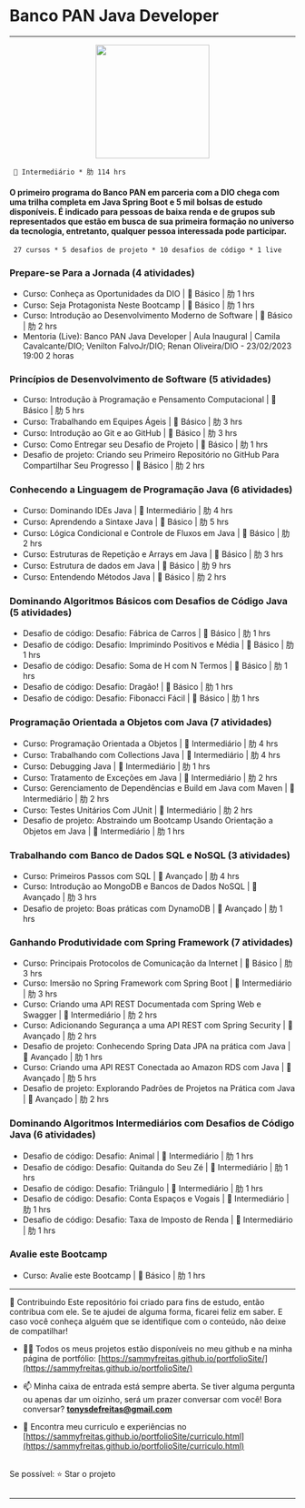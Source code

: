 # Banco PAN Java Developer
---------------------------------------------------------------------------------------------------
<div align="center"><img height="200em" src="https://user-images.githubusercontent.com/93049899/218183912-ef8df551-0b66-4ef0-afbc-7aa553c67b5c.png"/></div>

      Intermediário * 肋 114 hrs

#### O primeiro programa do Banco PAN em parceria com a DIO chega com uma trilha completa em Java Spring Boot e 5 mil bolsas de estudo disponíveis. É indicado para pessoas de baixa renda e de grupos sub representados que estão em busca de sua primeira formação no universo da tecnologia, entretanto, qualquer pessoa interessada pode participar.

     27 cursos * 5 desafios de projeto * 10 desafios de código * 1 live

### Prepare-se Para a Jornada (4 atividades)
* Curso: Conheça as Oportunidades da DIO |  Básico | 肋 1 hrs
* Curso: Seja Protagonista Neste Bootcamp |  Básico | 肋 1 hrs
* Curso: Introdução ao Desenvolvimento Moderno de Software |  Básico | 肋 2 hrs
* Mentoria (Live): Banco PAN Java Developer | Aula Inaugural | Camila Cavalcante/DIO; Venilton FalvoJr/DIO; Renan Oliveira/DIO - 23/02/2023 19:00 2 horas

### Princípios de Desenvolvimento de Software (5 atividades)
* Curso: Introdução à Programação e Pensamento Computacional |  Básico | 肋 5 hrs
* Curso: Trabalhando em Equipes Ágeis |  Básico | 肋 3 hrs
* Curso: Introdução ao Git e ao GitHub |  Básico | 肋 3 hrs
* Curso: Como Entregar seu Desafio de Projeto |  Básico | 肋 1 hrs
* Desafio de projeto: Criando seu Primeiro Repositório no GitHub Para Compartilhar Seu Progresso |  Básico | 肋 2 hrs

### Conhecendo a Linguagem de Programação Java (6 atividades)
* Curso: Dominando IDEs Java |  Intermediário | 肋 4 hrs
* Curso: Aprendendo a Sintaxe Java |  Básico | 肋 5 hrs
* Curso: Lógica Condicional e Controle de Fluxos em Java |  Básico | 肋 2 hrs
* Curso: Estruturas de Repetição e Arrays em Java |  Básico | 肋 3 hrs
* Curso: Estrutura de dados em Java |  Básico | 肋 9 hrs
* Curso: Entendendo Métodos Java |  Básico | 肋 2 hrs

### Dominando Algoritmos Básicos com Desafios de Código Java (5 atividades)
* Desafio de código: Desafio: Fábrica de Carros |  Básico | 肋 1 hrs
* Desafio de código: Desafio: Imprimindo Positivos e Média |  Básico | 肋 1 hrs
* Desafio de código: Desafio: Soma de H com N Termos |  Básico | 肋 1 hrs
* Desafio de código: Desafio: Dragão! |  Básico | 肋 1 hrs
* Desafio de código: Desafio: Fibonacci Fácil |  Básico | 肋 1 hrs

### Programação Orientada a Objetos com Java (7 atividades)
* Curso: Programação Orientada a Objetos |  Intermediário | 肋 4 hrs
* Curso: Trabalhando com Collections Java |  Intermediário | 肋 4 hrs
* Curso: Debugging Java |  Intermediário | 肋 1 hrs
* Curso: Tratamento de Exceções em Java |  Intermediário | 肋 2 hrs
* Curso: Gerenciamento de Dependências e Build em Java com Maven |  Intermediário | 肋 2 hrs
* Curso: Testes Unitários Com JUnit |  Intermediário | 肋 2 hrs
* Desafio de projeto: Abstraindo um Bootcamp Usando Orientação a Objetos em Java |  Intermediário | 肋 1 hrs

### Trabalhando com Banco de Dados SQL e NoSQL (3 atividades)
* Curso: Primeiros Passos com SQL |  Avançado | 肋 4 hrs
* Curso: Introdução ao MongoDB e Bancos de Dados NoSQL |  Avançado | 肋 3 hrs
* Desafio de projeto: Boas práticas com DynamoDB |  Avançado | 肋 1 hrs

### Ganhando Produtividade com Spring Framework (7 atividades)
* Curso: Principais Protocolos de Comunicação da Internet |  Básico | 肋 3 hrs
* Curso: Imersão no Spring Framework com Spring Boot |  Intermediário | 肋 3 hrs
* Curso: Criando uma API REST Documentada com Spring Web e Swagger |  Intermediário | 肋 2 hrs
* Curso: Adicionando Segurança a uma API REST com Spring Security |  Avançado | 肋 2 hrs
* Desafio de projeto: Conhecendo Spring Data JPA na prática com Java |  Avançado | 肋 1 hrs
* Curso: Criando uma API REST Conectada ao Amazon RDS com Java |  Avançado | 肋 5 hrs
* Desafio de projeto: Explorando Padrões de Projetos na Prática com Java |  Avançado | 肋 2 hrs

### Dominando Algoritmos Intermediários com Desafios de Código Java (6 atividades)
* Desafio de código: Desafio: Animal |  Intermediário | 肋 1 hrs
* Desafio de código: Desafio: Quitanda do Seu Zé |  Intermediário | 肋 1 hrs
* Desafio de código: Desafio: Triângulo |  Intermediário | 肋 1 hrs
* Desafio de código: Desafio: Conta Espaços e Vogais |  Intermediário | 肋 1 hrs
* Desafio de código: Desafio: Taxa de Imposto de Renda |  Intermediário | 肋 1 hrs

### Avalie este Bootcamp
* Curso: Avalie este Bootcamp |  Básico | 肋 1 hrs


---------------------------------------------------------------------------------------------------

🤝 Contribuindo Este repositório foi criado para fins de estudo, então contribua com ele. Se te ajudei de alguma forma, ficarei feliz em saber. E caso você conheça alguém que se identifique com o conteúdo, não deixe de compatilhar! 

- 👨‍💻 Todos os meus projetos estão disponíveis no meu github e na minha página de portfólio: [https://sammyfreitas.github.io/portfolioSite/](https://sammyfreitas.github.io/portfolioSite/) 

- 📫 Minha caixa de entrada está sempre aberta. Se tiver alguma pergunta ou apenas dar um oizinho, será um prazer conversar com você! Bora conversar? **tonysdefreitas@gmail.com**

- 📄 Encontra meu curriculo e experiências no [https://sammyfreitas.github.io/portfolioSite/curriculo.html](https://sammyfreitas.github.io/portfolioSite/curriculo.html)


<br>Se possível:  ⭐️ Star o projeto

<img src=" ">

---------------------------------------------------------------------------------------------------
